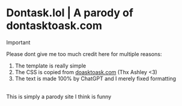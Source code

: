 # Dontask.lol | A parody of dontasktoask.com


> [!IMPORTANT] 
> Please dont give me too much credit here for multiple reasons:
> 1. The template is really simple
> 2. The CSS is copied from [doasktoask.com](https://github.com/lewisakura/doasktoask.com) (Thx Ashley <3)
> 3. The text is made 100% by ChatGPT and I merely fixed formatting

<br>
This is simply a parody site I think is funny
